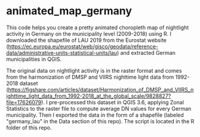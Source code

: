 # animated_map_germany

This code helps you create a pretty animated choropleth map of nightlight activity in Germany on the municipality level (2009-2018) using R.
I downloaded the shapefile of LAU 2019 from the Eurostat website (https://ec.europa.eu/eurostat/web/gisco/geodata/reference-data/administrative-units-statistical-units/lau) and  extracted German municipalities in QGIS.

The original data on nightlight activity is in the raster format and comes from the harmonization of DMSP and VIIRS nighttime light data from 1992-2018 dataset (https://figshare.com/articles/dataset/Harmonization_of_DMSP_and_VIIRS_nighttime_light_data_from_1992-2018_at_the_global_scale/9828827?file=17626079).
I pre-processed this dataset in QGIS 3.6, applying Zonal Statistics to the raster file to compute average DN values for every German municipality. Then I exported the data in the form of a shapefile (labeled "germany_lau" in the Data section of this repo). The script is located in the R folder of this repo.
